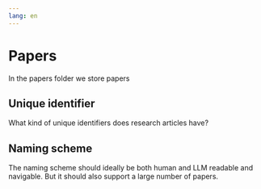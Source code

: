 ```yaml
---
lang: en
---
```

# Papers

In the papers folder we store papers

## Unique identifier
What kind of unique identifiers does research articles have?

## Naming scheme
The naming scheme should ideally be both human and LLM readable and navigable. But it should also support a large number of papers.
